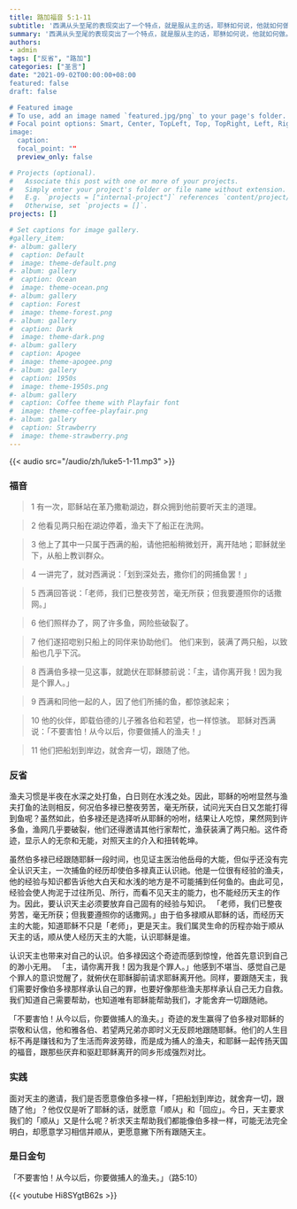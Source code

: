 ```yaml
---
title: 路加福音 5:1-11
subtitle: '西满从头至尾的表现突出了一个特点，就是服从主的话，耶稣如何说，他就如何做。 要成为一个「捕人的渔夫」，需要三个条件：真实地接纳耶稣的教训，热切地期待自己的生命更有意义，谦卑地听从主的命令，依靠主的权能。 唯有这样打实根基，我们才能迎接新时代的风平浪静鱼满船！ 今天，耶稣主动上了西满的船，主动请他把船撑开，又主动对他说：「把船划到深处去，撒网吧！」，而且主动地召叫西满成为捕人的渔夫。 我们是否愿意像西满一样，遵照主耶稣的话说话行事？'
summary: '西满从头至尾的表现突出了一个特点，就是服从主的话，耶稣如何说，他就如何做。 要成为一个「捕人的渔夫」，需要三个条件：真实地接纳耶稣的教训，热切地期待自己的生命更有意义，谦卑地听从主的命令，依靠主的权能。 唯有这样打实根基，我们才能迎接新时代的风平浪静鱼满船！ 今天，耶稣主动上了西满的船，主动请他把船撑开，又主动对他说：「把船划到深处去，撒网吧！」，而且主动地召叫西满成为捕人的渔夫。 我们是否愿意像西满一样，遵照主耶稣的话说话行事？'
authors:
- admin
tags: ["反省", "路加"]
categories: ["圣言"]
date: "2021-09-02T00:00:00+08:00
featured: false
draft: false

# Featured image
# To use, add an image named `featured.jpg/png` to your page's folder.
# Focal point options: Smart, Center, TopLeft, Top, TopRight, Left, Right, BottomLeft, Bottom, BottomRight
image:
  caption:
  focal_point: ""
  preview_only: false

# Projects (optional).
#   Associate this post with one or more of your projects.
#   Simply enter your project's folder or file name without extension.
#   E.g. `projects = ["internal-project"]` references `content/project/deep-learning/index.md`.
#   Otherwise, set `projects = []`.
projects: []

# Set captions for image gallery.
#gallery_item:
#- album: gallery
#  caption: Default
#  image: theme-default.png
#- album: gallery
#  caption: Ocean
#  image: theme-ocean.png
#- album: gallery
#  caption: Forest
#  image: theme-forest.png
#- album: gallery
#  caption: Dark
#  image: theme-dark.png
#- album: gallery
#  caption: Apogee
#  image: theme-apogee.png
#- album: gallery
#  caption: 1950s
#  image: theme-1950s.png
#- album: gallery
#  caption: Coffee theme with Playfair font
#  image: theme-coffee-playfair.png
#- album: gallery
#  caption: Strawberry
#  image: theme-strawberry.png
---
```


{{< audio src="/audio/zh/luke5-1-11.mp3" >}}

### 福音
> 1 有一次，耶稣站在革乃撒勒湖边，群众拥到他前要听天主的道理。

> 2 他看见两只船在湖边停着，渔夫下了船正在洗网。

> 3 他上了其中一只属于西满的船，请他把船稍微划开，离开陆地；耶稣就坐下，从船上教训群众。

> 4 一讲完了，就对西满说：「划到深处去，撒你们的网捕鱼罢！」

> 5 西满回答说：「老师，我们已整夜劳苦，毫无所获；但我要遵照你的话撒网。」

> 6 他们照样办了，网了许多鱼，网险些破裂了。

> 7 他们遂招唿别只船上的同伴来协助他们。 他们来到，装满了两只船，以致船也几乎下沉。

> 8 西满伯多禄一见这事，就跪伏在耶稣膝前说：「主，请你离开我！因为我是个罪人。」

> 9 西满和同他一起的人，因了他们所捕的鱼，都惊骇起来；

> 10 他的伙伴，即载伯德的儿子雅各伯和若望，也一样惊骇。 耶稣对西满说：「不要害怕！从今以后，你要做捕人的渔夫！」

> 11 他们把船划到岸边，就舍弃一切，跟随了他。

### 反省
渔夫习惯是半夜在水深之处打鱼，白日则在水浅之处。因此，耶稣的吩咐显然与渔夫打鱼的法则相反，何况伯多禄已整夜劳苦，毫无所获，试问光天白日又怎能打得到鱼呢？虽然如此，伯多禄还是选择听从耶稣的吩咐，结果让人吃惊，果然网到许多鱼，渔网几乎要破裂，他们还得邀请其他行家帮忙，渔获装满了两只船。这件奇迹，显示人的无奈和无能，对照天主的介入和扭转乾坤。

虽然伯多禄已经跟随耶稣一段时间，也见证主医治他岳母的大能，但似乎还没有完全认识天主，一次捕鱼的经历却使伯多禄真正认识祂。他是一位很有经验的渔夫，他的经验与知识都告诉他大白天和水浅的地方是不可能捕到任何鱼的。由此可见，经验会使人拘泥于过往所见、所行，而看不见天主的能力，也不能经历天主的作为。因此，要认识天主必须要放弃自己固有的经验与知识。 「老师，我们已整夜劳苦，毫无所获；但我要遵照你的话撒网。」由于伯多禄顺从耶稣的话，而经历天主的大能，知道耶稣不只是「老师」，更是天主。我们属灵生命的历程亦始于顺从天主的话，顺从使人经历天主的大能，认识耶稣是谁。

认识天主也带来对自己的认识。伯多禄因这个奇迹而感到惊惶，他首先意识到自己的渺小无用。 「主，请你离开我！因为我是个罪人。」他感到不堪当、感觉自己是个罪人的意识觉醒了，就俯伏在耶稣脚前请求耶稣离开他。同样，要跟随天主，我们需要好像伯多禄那样承认自己的罪，也要好像那些渔夫那样承认自己无力自救。我们知道自己需要帮助，也知道唯有耶稣能帮助我们，才能舍弃一切跟随祂。

「不要害怕！从今以后，你要做捕人的渔夫。」奇迹的发生赢得了伯多禄对耶稣的崇敬和认信，他和雅各伯、若望两兄弟亦即时义无反顾地跟随耶稣。他们的人生目标不再是赚钱和为了生活而奔波劳碌，而是成为捕人的渔夫，和耶稣一起传扬天国的福音，跟那些厌弃和驱赶耶稣离开的同乡形成强烈对比。

### 实践
面对天主的邀请，我们是否愿意像伯多禄一样，「把船划到岸边，就舍弃一切，跟随了他」？他仅仅是听了耶稣的话，就愿意「顺从」和「回应」。今日，天主要求我们的「顺从」又是什么呢？祈求天主帮助我们都能像伯多禄一样，可能无法完全明白，却愿意学习相信并顺从，更愿意撇下所有跟随天主。

### 是日金句
「不要害怕！从今以后，你要做捕人的渔夫。」（路5:10）

{{< youtube Hi8SYgtB62s >}}
